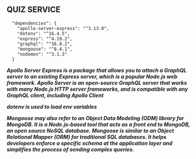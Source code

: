 ## QUIZ SERVICE ##


```
  "dependencies": {
    "apollo-server-express": "^3.13.0",
    "dotenv": "^16.4.5",
    "express": "^4.19.2",
    "graphql": "^16.8.2",
    "mongoose": "^8.4.1",
    "nodemon": "^3.1.3"
  }
  ```



***Apollo Server Express is a package that allows you to attach a GraphQL server to an existing Express server, which is a popular Node.js web framework. Apollo Server is an open-source GraphQL server that works with many Node.js HTTP server frameworks, and is compatible with any GraphQL client, including Apollo Client***

***dotenv is used to load env variables***

***Mongoose may also refer to an Object Data Modeling (ODM) library for MongoDB. It is a Node.js-based tool that acts as a front end to MongoDB, an open source NoSQL database. Mongoose is similar to an Object Relational Mapper (ORM) for traditional SQL databases. It helps developers enforce a specific schema at the application layer and simplifies the process of sending complex queries.***